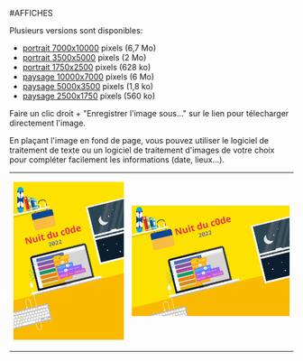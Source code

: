 #AFFICHES

Plusieurs versions sont disponibles:
* [portrait 7000x10000](https://raw.githubusercontent.com/nuitducode/ORGANISATION/main/affiches/Affiche_Nuit_du_c0de_2022-portrait-7000x10000.png) pixels (6,7 Mo)
* [portrait 3500x5000](https://raw.githubusercontent.com/nuitducode/ORGANISATION/main/affiches/Affiche_Nuit_du_c0de_2022-portrait-3500x5000.png) pixels (2 Mo)
* [portrait 1750x2500](https://raw.githubusercontent.com/nuitducode/ORGANISATION/main/affiches/Affiche_Nuit_du_c0de_2022-portrait-1750x2500.png) pixels (628 ko)
* [paysage 10000x7000](https://raw.githubusercontent.com/nuitducode/ORGANISATION/main/affiches/Affiche_Nuit_du_c0de_2022-paysage-10000x7000.png) pixels (6 Mo)
* [paysage 5000x3500](https://raw.githubusercontent.com/nuitducode/ORGANISATION/main/affiches/Affiche_Nuit_du_c0de_2022-paysage-5000x3500.png) pixels (1,8 ko)
* [paysage 2500x1750](https://raw.githubusercontent.com/nuitducode/ORGANISATION/main/affiches/Affiche_Nuit_du_c0de_2022-paysage-2500x1750.png) pixels (560 ko)

Faire un clic droit + "Enregistrer l'image sous..." sur le lien pour télecharger directement l'image.

En plaçant l'image en fond de page, vous pouvez utiliser le logiciel de traitement de texte ou un logiciel de traitement d'images de votre choix pour compléter facilement les informations (date, lieux...).

<table>
<tr>
<td>

![](https://raw.githubusercontent.com/nuitducode/ORGANISATION/main/affiches/Affiche_Nuit_du_c0de_2022-portrait-1750x2500.png)
  
</td>
<td>

![](https://raw.githubusercontent.com/nuitducode/ORGANISATION/main/affiches/Affiche_Nuit_du_c0de_2022-paysage-2500x1750.png)

</td>
</tr>
</table>
